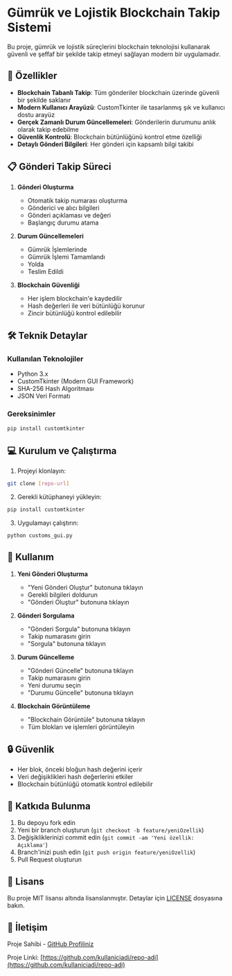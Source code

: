 # Gümrük ve Lojistik Blockchain Takip Sistemi

Bu proje, gümrük ve lojistik süreçlerini blockchain teknolojisi kullanarak güvenli ve şeffaf bir şekilde takip etmeyi sağlayan modern bir uygulamadır.

## 🚀 Özellikler

- **Blockchain Tabanlı Takip**: Tüm gönderiler blockchain üzerinde güvenli bir şekilde saklanır
- **Modern Kullanıcı Arayüzü**: CustomTkinter ile tasarlanmış şık ve kullanıcı dostu arayüz
- **Gerçek Zamanlı Durum Güncellemeleri**: Gönderilerin durumunu anlık olarak takip edebilme
- **Güvenlik Kontrolü**: Blockchain bütünlüğünü kontrol etme özelliği
- **Detaylı Gönderi Bilgileri**: Her gönderi için kapsamlı bilgi takibi

## 📋 Gönderi Takip Süreci

1. **Gönderi Oluşturma**
   - Otomatik takip numarası oluşturma
   - Gönderici ve alıcı bilgileri
   - Gönderi açıklaması ve değeri
   - Başlangıç durumu atama

2. **Durum Güncellemeleri**
   - Gümrük İşlemlerinde
   - Gümrük İşlemi Tamamlandı
   - Yolda
   - Teslim Edildi

3. **Blockchain Güvenliği**
   - Her işlem blockchain'e kaydedilir
   - Hash değerleri ile veri bütünlüğü korunur
   - Zincir bütünlüğü kontrol edilebilir

## 🛠️ Teknik Detaylar

### Kullanılan Teknolojiler

- Python 3.x
- CustomTkinter (Modern GUI Framework)
- SHA-256 Hash Algoritması
- JSON Veri Formatı

### Gereksinimler

```bash
pip install customtkinter
```

## 💻 Kurulum ve Çalıştırma

1. Projeyi klonlayın:
```bash
git clone [repo-url]
```

2. Gerekli kütüphaneyi yükleyin:
```bash
pip install customtkinter
```

3. Uygulamayı çalıştırın:
```bash
python customs_gui.py
```

## 📱 Kullanım

1. **Yeni Gönderi Oluşturma**
   - "Yeni Gönderi Oluştur" butonuna tıklayın
   - Gerekli bilgileri doldurun
   - "Gönderi Oluştur" butonuna tıklayın

2. **Gönderi Sorgulama**
   - "Gönderi Sorgula" butonuna tıklayın
   - Takip numarasını girin
   - "Sorgula" butonuna tıklayın

3. **Durum Güncelleme**
   - "Gönderi Güncelle" butonuna tıklayın
   - Takip numarasını girin
   - Yeni durumu seçin
   - "Durumu Güncelle" butonuna tıklayın

4. **Blockchain Görüntüleme**
   - "Blockchain Görüntüle" butonuna tıklayın
   - Tüm blokları ve işlemleri görüntüleyin

## 🔒 Güvenlik

- Her blok, önceki bloğun hash değerini içerir
- Veri değişiklikleri hash değerlerini etkiler
- Blockchain bütünlüğü otomatik kontrol edilebilir

## 🤝 Katkıda Bulunma

1. Bu depoyu fork edin
2. Yeni bir branch oluşturun (`git checkout -b feature/yeniOzellik`)
3. Değişikliklerinizi commit edin (`git commit -am 'Yeni özellik: Açıklama'`)
4. Branch'inizi push edin (`git push origin feature/yeniOzellik`)
5. Pull Request oluşturun

## 📝 Lisans

Bu proje MIT lisansı altında lisanslanmıştır. Detaylar için [LICENSE](LICENSE) dosyasına bakın.

## 👥 İletişim

Proje Sahibi - [GitHub Profiliniz](https://github.com/kullaniciadi)

Proje Linki: [https://github.com/kullaniciadi/repo-adi](https://github.com/kullaniciadi/repo-adi) 